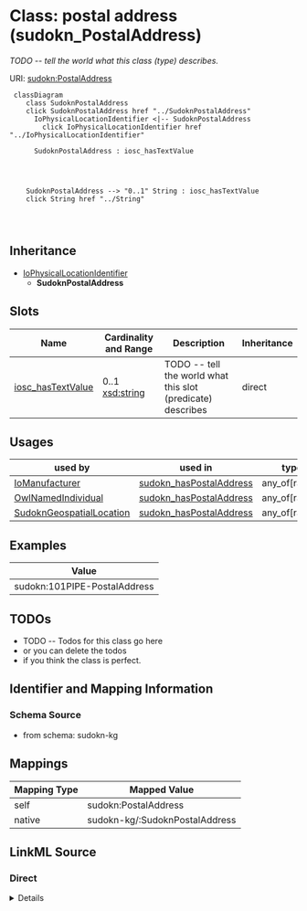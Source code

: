 

# Class: postal address (sudokn_PostalAddress)


_TODO -- tell the world what this class (type) describes._





URI: [sudokn:PostalAddress](http://asu.edu/semantics/SUDOKN/PostalAddress)






```mermaid
 classDiagram
    class SudoknPostalAddress
    click SudoknPostalAddress href "../SudoknPostalAddress"
      IoPhysicalLocationIdentifier <|-- SudoknPostalAddress
        click IoPhysicalLocationIdentifier href "../IoPhysicalLocationIdentifier"
      
      SudoknPostalAddress : iosc_hasTextValue
        
          
    
    
    SudoknPostalAddress --> "0..1" String : iosc_hasTextValue
    click String href "../String"

        
      
```





## Inheritance
* [IoPhysicalLocationIdentifier](../classes/IoPhysicalLocationIdentifier.md)
    * **SudoknPostalAddress**



## Slots

| Name | Cardinality and Range | Description | Inheritance |
| ---  | --- | --- | --- |
| [iosc_hasTextValue](../slots/iosc_hasTextValue.md) | 0..1 <br/> [xsd:string](http://www.w3.org/2001/XMLSchema#string) | TODO -- tell the world what this slot (predicate) describes | direct |





## Usages

| used by | used in | type | used |
| ---  | --- | --- | --- |
| [IoManufacturer](../classes/IoManufacturer.md) | [sudokn_hasPostalAddress](../slots/sudokn_hasPostalAddress.md) | any_of[range] | [SudoknPostalAddress](../classes/SudoknPostalAddress.md) |
| [OwlNamedIndividual](../classes/OwlNamedIndividual.md) | [sudokn_hasPostalAddress](../slots/sudokn_hasPostalAddress.md) | any_of[range] | [SudoknPostalAddress](../classes/SudoknPostalAddress.md) |
| [SudoknGeospatialLocation](../classes/SudoknGeospatialLocation.md) | [sudokn_hasPostalAddress](../slots/sudokn_hasPostalAddress.md) | any_of[range] | [SudoknPostalAddress](../classes/SudoknPostalAddress.md) |







## Examples

| Value |
| --- |
| sudokn:101PIPE-PostalAddress |

## TODOs

* TODO -- Todos for this class go here
* or you can delete the todos
* if you think the class is perfect.

## Identifier and Mapping Information







### Schema Source


* from schema: sudokn-kg




## Mappings

| Mapping Type | Mapped Value |
| ---  | ---  |
| self | sudokn:PostalAddress |
| native | sudokn-kg/:SudoknPostalAddress |







## LinkML Source

<!-- TODO: investigate https://stackoverflow.com/questions/37606292/how-to-create-tabbed-code-blocks-in-mkdocs-or-sphinx -->

### Direct

<details>
```yaml
name: sudokn_PostalAddress
description: TODO -- tell the world what this class (type) describes.
title: postal address
todos:
- TODO -- Todos for this class go here
- or you can delete the todos
- if you think the class is perfect.
notes:
- Class with 20728 occurences.
examples:
- value: sudokn:101PIPE-PostalAddress
from_schema: sudokn-kg
is_a: io_PhysicalLocationIdentifier
slots:
- iosc_hasTextValue
class_uri: sudokn:PostalAddress

```
</details>

### Induced

<details>
```yaml
name: sudokn_PostalAddress
description: TODO -- tell the world what this class (type) describes.
title: postal address
todos:
- TODO -- Todos for this class go here
- or you can delete the todos
- if you think the class is perfect.
notes:
- Class with 20728 occurences.
examples:
- value: sudokn:101PIPE-PostalAddress
from_schema: sudokn-kg
is_a: io_PhysicalLocationIdentifier
attributes:
  iosc_hasTextValue:
    name: iosc_hasTextValue
    description: TODO -- tell the world what this slot (predicate) describes.
    todos:
    - TODO -- Todos for this slot go here
    - or you can delete the todos
    - if you think the class is perfect.
    comments:
    - 19102 occurrences with subject type sudokn_PostalAddress and object type string.
    examples:
    - value: sudokn:101PIPE-PostalAddress iosc:hasTextValue 10255 BEECH AVENUE
    from_schema: sudokn-kg
    rank: 1000
    slot_uri: iosc:hasTextValue
    alias: iosc_hasTextValue
    owner: sudokn_PostalAddress
    domain_of:
    - sudokn_PostalAddress
    range: string
class_uri: sudokn:PostalAddress

```
</details>